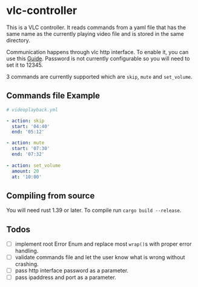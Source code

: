 # vlc-controller
This is a VLC controller. It reads commands from a yaml file that has the
same name as the currently playing video file and is stored in the same directory.

Communication happens through vlc http interface. To enable it, you can use this
[Guide](https://hobbyistsoftware.com/vlcsetup-win-manual).
Password is not currently configurable so you will need to set it to 12345.

3 commands are currently supported which are ``skip``, ``mute`` and ``set_volume``.

## Commands file Example
```yml
# videoplayback.yml

- action: skip
  start: '04:40'
  end: '05:12'

- action: mute
  start: '07:30'
  end: '07:32'
  
- action: set_volume
  amount: 20
  at: '10:00'

```

## Compiling from source
You will need rust 1.39 or later. To compile run ``cargo build --release``.

## Todos
- [ ] implement root Error Enum and replace most ``wrap()``s with proper error handling.
- [ ] validate commands file and let the user know what is wrong without crashing.
- [ ] pass http interface password as a parameter.
- [ ] pass ipaddress and port as a parameter.